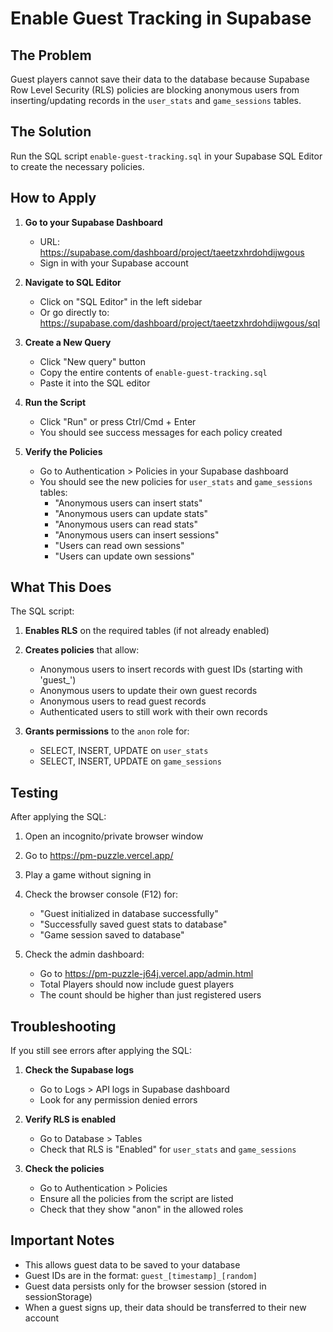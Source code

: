 # Enable Guest Tracking in Supabase

## The Problem
Guest players cannot save their data to the database because Supabase Row Level Security (RLS) policies are blocking anonymous users from inserting/updating records in the `user_stats` and `game_sessions` tables.

## The Solution
Run the SQL script `enable-guest-tracking.sql` in your Supabase SQL Editor to create the necessary policies.

## How to Apply

1. **Go to your Supabase Dashboard**
   - URL: https://supabase.com/dashboard/project/taeetzxhrdohdijwgous
   - Sign in with your Supabase account

2. **Navigate to SQL Editor**
   - Click on "SQL Editor" in the left sidebar
   - Or go directly to: https://supabase.com/dashboard/project/taeetzxhrdohdijwgous/sql

3. **Create a New Query**
   - Click "New query" button
   - Copy the entire contents of `enable-guest-tracking.sql`
   - Paste it into the SQL editor

4. **Run the Script**
   - Click "Run" or press Ctrl/Cmd + Enter
   - You should see success messages for each policy created

5. **Verify the Policies**
   - Go to Authentication > Policies in your Supabase dashboard
   - You should see the new policies for `user_stats` and `game_sessions` tables:
     - "Anonymous users can insert stats"
     - "Anonymous users can update stats"
     - "Anonymous users can read stats"
     - "Anonymous users can insert sessions"
     - "Users can read own sessions"
     - "Users can update own sessions"

## What This Does

The SQL script:

1. **Enables RLS** on the required tables (if not already enabled)

2. **Creates policies** that allow:
   - Anonymous users to insert records with guest IDs (starting with 'guest_')
   - Anonymous users to update their own guest records
   - Anonymous users to read guest records
   - Authenticated users to still work with their own records

3. **Grants permissions** to the `anon` role for:
   - SELECT, INSERT, UPDATE on `user_stats`
   - SELECT, INSERT, UPDATE on `game_sessions`

## Testing

After applying the SQL:

1. Open an incognito/private browser window
2. Go to https://pm-puzzle.vercel.app/
3. Play a game without signing in
4. Check the browser console (F12) for:
   - "Guest initialized in database successfully"
   - "Successfully saved guest stats to database"
   - "Game session saved to database"

5. Check the admin dashboard:
   - Go to https://pm-puzzle-j64j.vercel.app/admin.html
   - Total Players should now include guest players
   - The count should be higher than just registered users

## Troubleshooting

If you still see errors after applying the SQL:

1. **Check the Supabase logs**
   - Go to Logs > API logs in Supabase dashboard
   - Look for any permission denied errors

2. **Verify RLS is enabled**
   - Go to Database > Tables
   - Check that RLS is "Enabled" for `user_stats` and `game_sessions`

3. **Check the policies**
   - Go to Authentication > Policies
   - Ensure all the policies from the script are listed
   - Check that they show "anon" in the allowed roles

## Important Notes

- This allows guest data to be saved to your database
- Guest IDs are in the format: `guest_[timestamp]_[random]`
- Guest data persists only for the browser session (stored in sessionStorage)
- When a guest signs up, their data should be transferred to their new account
